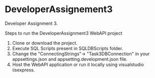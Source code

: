 # DeveloperAssignement3
Developer Assignment 3.

Steps to run the DeveloperAssignment3 WebAPI project

1. Clone or download the project.
2. Execute SQL Scripts present in SQLDBScripts folder.
3. Change the "ConnectingStrings"-> "Task3DBConnection" in your appsettings.json and appsetting.development.json file.
4. Host the WebAPI application or run it locally using visualstudio iisexpress.
